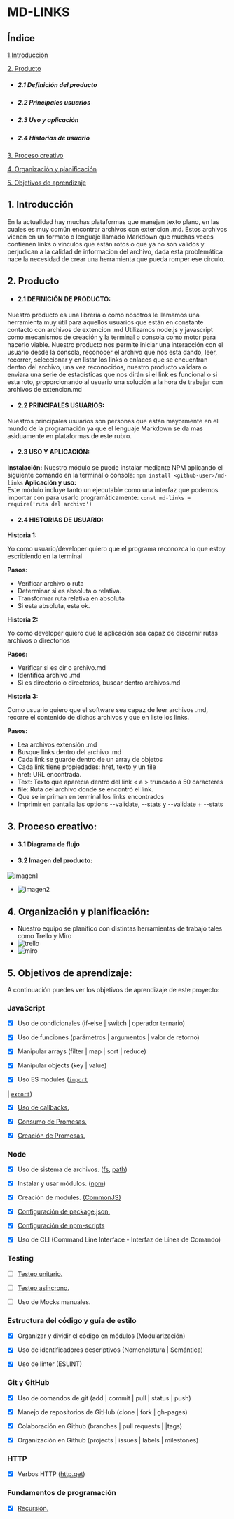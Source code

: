 # MD-LINKS

  

## Índice

  
 [1.Introducción](#1-introduccion)

[2. Producto](#2-producto)
*  ##### 2.1 Definición del producto
* ##### 2.2 Principales usuarios
* ##### 2.3 Uso y aplicación
* ##### 2.4 Historias de usuario

 [3. Proceso creativo](#3-imagen-final-del-producto)

 [4. Organización y planificación](#6-organizacion-y-planificacion)

  [5. Objetivos de aprendizaje](#5-obejtivos-de-aprendizaje)

## 1. Introducción

En la actualidad hay muchas plataformas que manejan texto plano, en las cuales es muy común encontrar archivos con extencion .md. 
Estos archivos vienen en un formato o lenguaje llamado Markdown que muchas veces contienen links o vínculos que están rotos o que ya no son validos y perjudican a la calidad de informacion del archivo, dada esta problemática nace la necesidad de crear una herramienta que pueda romper ese circulo.

  

## 2. Producto

*  #### 2.1 DEFINICIÓN DE PRODUCTO:
Nuestro producto es una librería o como nosotros le llamamos una herramienta muy útil para aquellos usuarios que están en constante contacto con archivos de extencion .md
Utilizamos node.js y javascript como mecanismos de creación y la terminal o consola como motor para hacerlo viable.
Nuestro producto nos permite iniciar una interacción con el usuario desde la consola, reconocer el archivo que nos esta dando, leer, recorrer, seleccionar y en listar los links o enlaces que se encuentran dentro del archivo, una vez reconocidos, nuestro producto validara o enviara una serie de estadísticas que nos dirán si el link es funcional o si esta roto, proporcionando al usuario una solución a la hora de trabajar con archivos de extencion.md

*  #### 2.2  PRINCIPALES USUARIOS:

Nuestros principales usuarios son personas que están mayormente en el mundo de la programación ya que el lenguaje Markdown se da mas asiduamente en plataformas de este rubro.

*  #### 2.3  USO Y APLICACIÓN:

**Instalación:**
Nuestro módulo se puede instalar mediante NPM aplicando el siguiente comando en la terminal o consola:
                    `npm install <github-user>/md-links`
**Aplicación y uso:**                    
Este módulo incluye tanto un ejecutable como una interfaz que podemos importar con  para usarlo programáticamente:
                `const md-links = require('ruta del archivo')` 
     
 *  #### 2.4  HISTORIAS DE USUARIO:   
 
 **Historia 1:**
 
Yo como usuario/developer quiero que el programa reconozca lo que estoy escribiendo en la terminal

**Pasos:**
- Verificar archivo o ruta
- Determinar si es absoluta o relativa.
- Transformar ruta relativa en absoluta
- Si esta absoluta, esta ok.   

 **Historia 2:**
 
Yo como developer quiero que la aplicación sea capaz de discernir rutas archivos o directorios

**Pasos:**
- Verificar si es dir o archivo.md
- Identifica archivo .md
- Si es directorio o directorios, buscar dentro archivos.md

 **Historia 3:**
 
Como usuario quiero que el software sea capaz de leer archivos .md, recorre el contenido de dichos archivos y que en liste los links.

**Pasos:**

- Lea archivos extensión .md
- Busque links dentro del archivo .md
- Cada link se guarde dentro de un array de objetos
- Cada link tiene propiedades: href, texto <a> y un file
- href: URL encontrada.
- Text: Texto que aparecía dentro del link  < a > truncado a 50 caracteres 
- file: Ruta del archivo donde se encontró el link.
- Que se impriman en terminal los links encontrados
- Imprimir en pantalla las options --validate, --stats y --validate + --stats

## 3. Proceso creativo:

*  #### 3.1 Diagrama de flujo

*  #### 3.2 Imagen del producto:
![imagen1](http://imgfz.com/i/KPaofcb.jpeg)
* ![imagen2](http://imgfz.com/i/QtGOskn.jpeg)


## 4. Organización y planificación:

- Nuestro equipo se planifico con distintas herramientas de trabajo tales como Trello y Miro
- ![trello](http://imgfz.com/i/uJnvmP6.png)
- ![miro](http://imgfz.com/i/7OrsdFk.jpeg)


  

## 5. Objetivos de aprendizaje:

A continuación puedes ver los objetivos de aprendizaje de este proyecto:

  

###  JavaScript

  

* [x] Uso de condicionales (if-else | switch | operador ternario)

* [x] Uso de funciones (parámetros | argumentos | valor de retorno)

* [x] Manipular arrays (filter | map | sort | reduce)

* [x] Manipular objects (key | value)

* [x] Uso ES modules ([`import`](https://developer.mozilla.org/en-US/docs/Web/JavaScript/Reference/Statements/import)

| [`export`](https://developer.mozilla.org/en-US/docs/Web/JavaScript/Reference/Statements/export))

* [x] [Uso de callbacks.](https://developer.mozilla.org/es/docs/Glossary/Callback_function)

* [x] [Consumo de Promesas.](https://scotch.io/tutorials/javascript-promises-for-dummies#toc-consuming-promises)

* [x] [Creación de Promesas.](https://www.freecodecamp.org/news/how-to-write-a-javascript-promise-4ed8d44292b8/)

  

###  Node

  

* [x] Uso de sistema de archivos. ([fs](https://nodejs.org/api/fs.html), [path](https://nodejs.org/api/path.html))

* [x] Instalar y usar módulos. ([npm](https://www.npmjs.com/))

* [x] Creación de modules. [(CommonJS)](https://nodejs.org/docs/latest-v0.10.x/api/modules.html)

* [x] [Configuración de package.json.](https://docs.npmjs.com/files/package.json)

* [x] [Configuración de npm-scripts](https://docs.npmjs.com/misc/scripts)

* [x] Uso de CLI (Command Line Interface - Interfaz de Línea de Comando)

  

###  Testing

  

* [ ] [Testeo unitario.](https://jestjs.io/docs/es-ES/getting-started)

* [ ] [Testeo asíncrono.](https://jestjs.io/docs/es-ES/asynchronous)

* [ ] Uso de Mocks manuales.

  

###  Estructura del código y guía de estilo

  

* [x] Organizar y dividir el código en módulos (Modularización)

* [x] Uso de identificadores descriptivos (Nomenclatura | Semántica)

* [x] Uso de linter (ESLINT)

  

###  Git y GitHub

  

* [x] Uso de comandos de git (add | commit | pull | status | push)

* [x] Manejo de repositorios de GitHub (clone | fork | gh-pages)

* [x] Colaboración en Github (branches | pull requests | |tags)

* [x] Organización en Github (projects | issues | labels | milestones)

  

###  HTTP

  

* [x] Verbos HTTP ([http.get](https://nodejs.org/api/http.html#http_http_get_options_callback))

  

###  Fundamentos de programación

  

* [x] [Recursión.](https://www.youtube.com/watch?v=lPPgY3HLlhQ)